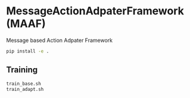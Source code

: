 # MessageActionAdpaterFramework (MAAF)

Message based Action Adpater Framework

```bash
pip install -e . 
```

## Training 

```bash
train_base.sh
train_adapt.sh
```

